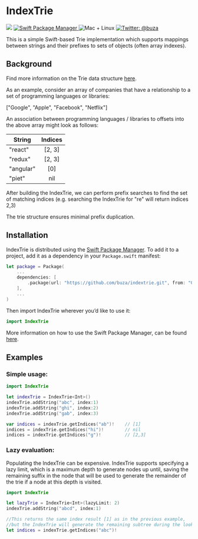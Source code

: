 # IndexTrie

<p align="left">
    <img src="https://img.shields.io/badge/Swift-5.1-orange.svg" />
    <a href="https://swift.org/package-manager">
        <img src="https://img.shields.io/badge/swiftpm-compatible-brightgreen.svg?style=flat" alt="Swift Package Manager" />
    </a>
     <img src="https://img.shields.io/badge/platforms-mac+linux-brightgreen.svg?style=flat" alt="Mac + Linux" />
    <a href="https://twitter.com/buza">
        <img src="https://img.shields.io/badge/twitter-@buza-blue.svg?style=flat" alt="Twitter: @buza" />
    </a>
</p>

This is a simple Swift-based Trie implementation which supports mappings between strings and their prefixes to sets of objects (often array indexes).

## Background

Find more information on the Trie data structure [here](https://en.wikipedia.org/wiki/Trie).

As an example, consider an array of companies that have a relationship to a set of programming languages or libraries:

["Google", "Apple", "Facebook", "Netflix"]

An association between programming languages / libraries to offsets into the above array might look as follows:


| String    |      Indices      | 
|-----------|:-----------------:|
| "react"   |  [2, 3]           | 
| "redux"   |  [2, 3]           | 
| "angular" |  [0]              | 
| "piet"    |  nil              |

After building the IndexTrie, we can perform prefix searches to find the set of matching indices (e.g. searching the IndexTrie for "re" will return indices 2,3)

The trie structure ensures minimal prefix duplication.

## Installation
IndexTrie is distributed using the [Swift Package Manager](https://swift.org/package-manager). To add it to a project, add it as a dependency in your `Package.swift` manifest:

```swift
let package = Package(
    ...
    dependencies: [
        .package(url: "https://github.com/buza/indextrie.git", from: "0.1.0")
    ],
    ...
)
```

Then import IndexTrie wherever you’d like to use it:

```swift
import IndexTrie
```

More information on how to use the Swift Package Manager, can be found [here](https://github.com/apple/swift-package-manager/tree/master/Documentation).


## Examples

### Simple usage:

```swift
import IndexTrie

let indexTrie = IndexTrie<Int>()
indexTrie.addString("abc", index:1)
indexTrie.addString("ghi", index:2)
indexTrie.addString("gab", index:3)

var indices = indexTrie.getIndices("ab")!    // [1]
indices = indexTrie.getIndices("hi")!        // nil
indices = indexTrie.getIndices("g")!         // [2,3]
```

### Lazy evaluation:

Populating the IndexTrie can be expensive. IndexTrie supports specifying a
lazy limit, which is a maximum depth to generate nodes up until, saving the 
remaining suffix in the node that will be used to generate the remainder of the
trie if a node at this depth is visited. 

```swift
import IndexTrie

let lazyTrie = IndexTrie<Int>(lazyLimit: 2)
indexTrie.addString("abcd", index:1)

//This returns the same index result [1] as in the previous example,
//but the IndexTrie will generate the remaining subtree during the lookup.
let indices = indexTrie.getIndices("abc")!
```
